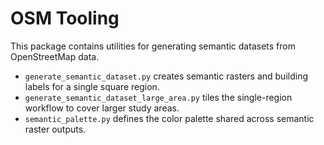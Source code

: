 # OSM Tooling

This package contains utilities for generating semantic datasets from OpenStreetMap data.

- `generate_semantic_dataset.py` creates semantic rasters and building labels for a single square region.
- `generate_semantic_dataset_large_area.py` tiles the single-region workflow to cover larger study areas.
- `semantic_palette.py` defines the color palette shared across semantic raster outputs.
